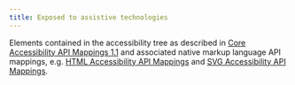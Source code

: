 ```yaml
---
title: Exposed to assistive technologies
---
```


Elements contained in the accessibility tree as described in [Core Accessibility API Mappings 1.1](https://www.w3.org/TR/core-aam-1.1/#mapping_general) and associated native markup language API mappings, e.g. [HTML Accessibility API Mappings](https://www.w3.org/TR/html-aam) and [SVG Accessibility API Mappings](https://www.w3.org/TR/svg-aam).


